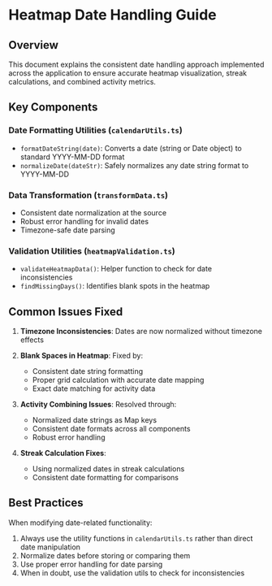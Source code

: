 # Heatmap Date Handling Guide

## Overview

This document explains the consistent date handling approach implemented across the application to ensure accurate heatmap visualization, streak calculations, and combined activity metrics.

## Key Components

### Date Formatting Utilities (`calendarUtils.ts`)

- `formatDateString(date)`: Converts a date (string or Date object) to standard YYYY-MM-DD format
- `normalizeDate(dateStr)`: Safely normalizes any date string format to YYYY-MM-DD

### Data Transformation (`transformData.ts`)

- Consistent date normalization at the source
- Robust error handling for invalid dates
- Timezone-safe date parsing

### Validation Utilities (`heatmapValidation.ts`)

- `validateHeatmapData()`: Helper function to check for date inconsistencies
- `findMissingDays()`: Identifies blank spots in the heatmap

## Common Issues Fixed

1. **Timezone Inconsistencies**: Dates are now normalized without timezone effects
2. **Blank Spaces in Heatmap**: Fixed by:

   - Consistent date string formatting
   - Proper grid calculation with accurate date mapping
   - Exact date matching for activity data

3. **Activity Combining Issues**: Resolved through:

   - Normalized date strings as Map keys
   - Consistent date formats across all components
   - Robust error handling

4. **Streak Calculation Fixes**:
   - Using normalized dates in streak calculations
   - Consistent date formatting for comparisons

## Best Practices

When modifying date-related functionality:

1. Always use the utility functions in `calendarUtils.ts` rather than direct date manipulation
2. Normalize dates before storing or comparing them
3. Use proper error handling for date parsing
4. When in doubt, use the validation utils to check for inconsistencies

